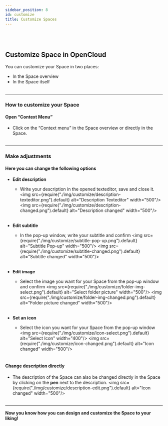 ```yaml
---
sidebar_position: 8
id: customize
title: Customize Spaces
---
```

<br/><br/>

## Customize Space in OpenCloud
You can customize your Space in two places:
- In the Space overview
- In the Space itself
<br/><br/>

---

### How to customize your Space

#### Open “Context Menu”
- Click on the “Context menu” in the Space overview or directly in the Space.
<br/><br/>

---

### Make adjustments
#### Here you can change the following options

- **Edit description**

    - Write your description in the opened texteditor, save and close it.
    <img src={require("./img/customize/description-texteditor.png").default} alt="Description Texteditor" width="500"/>
    <img src={require("./img/customize/description-changed.png").default} alt="Description changed" width="500"/>
<br/><br/>

- **Edit subtitle**
    
    - In the pop-up window, write your subtitle and confirm
    <img src={require("./img/customize/subtitle-pop-up.png").default} alt="Subtitle Pop-up" width="500"/>
    <img src={require("./img/customize/subtitle-changed.png").default} alt="Subtitle changed" width="500"/>
<br/><br/>

- **Edit image**

    - Select the image you want for your Space from the pop-up window and confirm
    <img src={require("./img/customize/folder-img-select.png").default} alt="Select folder picture" width="500"/>
    <img src={require("./img/customize/folder-img-changed.png").default} alt="Folder picture changed" width="500"/>
<br/><br/>

- **Set an icon**

    - Select the icon you want for your Space from the pop-up window
    <img src={require("./img/customize/icon-select.png").default} alt="Select Icon" width="400"/>
    <img src={require("./img/customize/icon-changed.png").default} alt="Icon changed" width="500"/>
<br/><br/>

#### Change description directly
- The description of the Space can also be changed directly in the Space by clicking on the **pen** next to the description.
<img src={require("./img/customize/description-edit.png").default} alt="Icon changed" width="500"/>
<br/><br/>

---

**Now you know how you can design and customize the Space to your liking!**